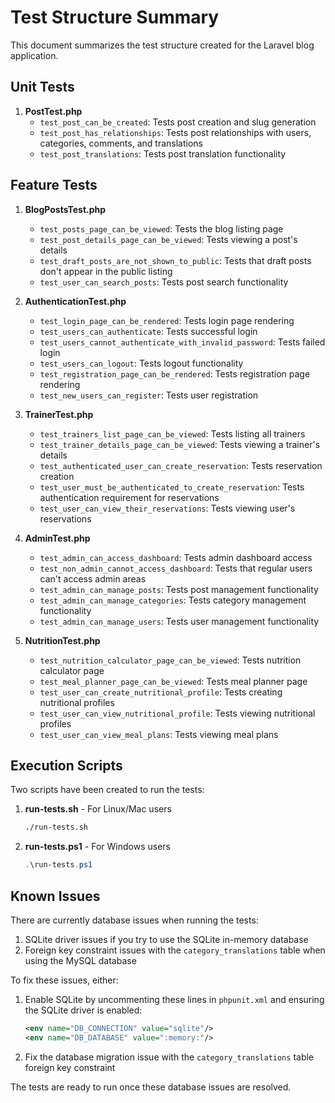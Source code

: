 # Test Structure Summary

This document summarizes the test structure created for the Laravel blog application.

## Unit Tests

1. **PostTest.php**
   - `test_post_can_be_created`: Tests post creation and slug generation
   - `test_post_has_relationships`: Tests post relationships with users, categories, comments, and translations
   - `test_post_translations`: Tests post translation functionality

## Feature Tests

1. **BlogPostsTest.php**
   - `test_posts_page_can_be_viewed`: Tests the blog listing page
   - `test_post_details_page_can_be_viewed`: Tests viewing a post's details
   - `test_draft_posts_are_not_shown_to_public`: Tests that draft posts don't appear in the public listing
   - `test_user_can_search_posts`: Tests post search functionality

2. **AuthenticationTest.php**
   - `test_login_page_can_be_rendered`: Tests login page rendering
   - `test_users_can_authenticate`: Tests successful login
   - `test_users_cannot_authenticate_with_invalid_password`: Tests failed login
   - `test_users_can_logout`: Tests logout functionality
   - `test_registration_page_can_be_rendered`: Tests registration page rendering
   - `test_new_users_can_register`: Tests user registration

3. **TrainerTest.php**
   - `test_trainers_list_page_can_be_viewed`: Tests listing all trainers
   - `test_trainer_details_page_can_be_viewed`: Tests viewing a trainer's details
   - `test_authenticated_user_can_create_reservation`: Tests reservation creation
   - `test_user_must_be_authenticated_to_create_reservation`: Tests authentication requirement for reservations
   - `test_user_can_view_their_reservations`: Tests viewing user's reservations

4. **AdminTest.php**
   - `test_admin_can_access_dashboard`: Tests admin dashboard access
   - `test_non_admin_cannot_access_dashboard`: Tests that regular users can't access admin areas
   - `test_admin_can_manage_posts`: Tests post management functionality
   - `test_admin_can_manage_categories`: Tests category management functionality
   - `test_admin_can_manage_users`: Tests user management functionality

5. **NutritionTest.php**
   - `test_nutrition_calculator_page_can_be_viewed`: Tests nutrition calculator page
   - `test_meal_planner_page_can_be_viewed`: Tests meal planner page
   - `test_user_can_create_nutritional_profile`: Tests creating nutritional profiles
   - `test_user_can_view_nutritional_profile`: Tests viewing nutritional profiles
   - `test_user_can_view_meal_plans`: Tests viewing meal plans

## Execution Scripts

Two scripts have been created to run the tests:

1. **run-tests.sh** - For Linux/Mac users
   ```bash
   ./run-tests.sh
   ```

2. **run-tests.ps1** - For Windows users
   ```powershell
   .\run-tests.ps1
   ```

## Known Issues

There are currently database issues when running the tests:

1. SQLite driver issues if you try to use the SQLite in-memory database
2. Foreign key constraint issues with the `category_translations` table when using the MySQL database

To fix these issues, either:

1. Enable SQLite by uncommenting these lines in `phpunit.xml` and ensuring the SQLite driver is enabled:
   ```xml
   <env name="DB_CONNECTION" value="sqlite"/>
   <env name="DB_DATABASE" value=":memory:"/>
   ```

2. Fix the database migration issue with the `category_translations` table foreign key constraint

The tests are ready to run once these database issues are resolved. 